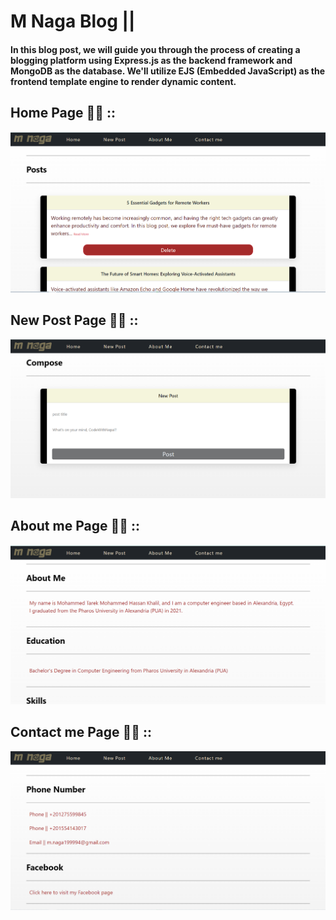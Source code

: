 # M Naga Blog ||  
#### In this blog post, we will guide you through the process of creating a blogging platform using Express.js as the backend framework and MongoDB as the database. We'll utilize EJS (Embedded JavaScript) as the frontend template engine to render dynamic content.

## Home Page 👨‍💻 ::
![Home Page](M-Naga-Blog/Home-Page.png?raw=true)


## New Post Page 👨‍💻 ::
![New Post Page](M-Naga-Blog/New-post-page.png?raw=true)


## About me Page 👨‍💻 ::
![New Post Page](M-Naga-Blog/About-me-page.png?raw=true)

## Contact me Page 👨‍💻 ::
![New Post Page](M-Naga-Blog/Contact-page.png?raw=true)

